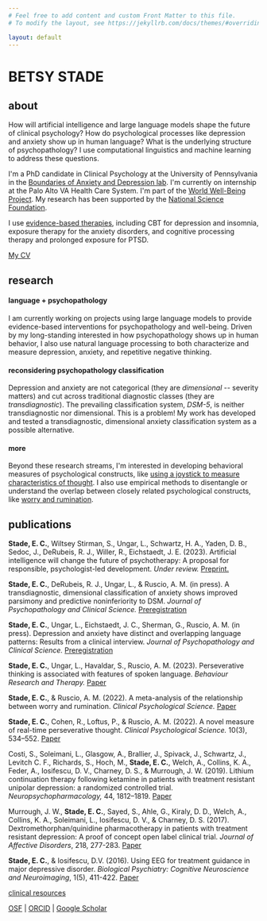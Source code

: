 ```yaml
---
# Feel free to add content and custom Front Matter to this file.
# To modify the layout, see https://jekyllrb.com/docs/themes/#overriding-theme-defaults

layout: default
---
```


# BETSY STADE

## about

How will artificial intelligence and large language models shape the future of clinical psychology? How do psychological processes like depression and anxiety show up in human language? What is the underlying structure of psychopathology? I use computational linguistics and machine learning to address these questions. 

I'm a PhD candidate in Clinical Psychology at the University of Pennsylvania in the [Boundaries of Anxiety and Depression lab](https://web.sas.upenn.edu/ruscio-lab/). I'm currently on internship at the Palo Alto VA Health Care System. I'm part of the [World Well-Being Project](https://wwbp.org/about.html). My research has been supported by the [National Science Foundation](https://www.nsfgrfp.org/).

I use [evidence-based therapies](https://div12.org/treatments/), including CBT for depression and insomnia, exposure therapy for the anxiety disorders, and cognitive processing therapy and prolonged exposure for PTSD. 

<a href="assets/EStade_CV.pdf" target="_blank">My CV</a>



## research

#### language + psychopathology
I am currently working on projects using large language models to provide evidence-based interventions for psychopathology and well-being. Driven by my long-standing interested in how psychopathology shows up in human behavior, I also use natural language processing to both characterize and measure depression, anxiety, and repetitive negative thinking. 

#### reconsidering psychopathology classification 
Depression and anxiety are not categorical (they are *dimensional* -- severity matters) and cut across traditional diagnostic classes (they are *transdiagnostic*). The prevailing classification system, *DSM-5*, is neither transdiagnostic nor dimensional. This is a problem! My work has developed and tested a transdiagnostic, dimensional anxiety classification system as a possible alternative. 

#### more
Beyond these research streams, I'm interested in developing behavioral measures of psychological constructs, like [using a joystick to measure characteristics of thought](https://doi.org/10.1177/21677026211038017). I also use empirical methods to disentangle or understand the overlap between closely related psychological constructs, like [worry and rumination](https://doi.org/10.1177/21677026221131309). 


## publications

**Stade, E. C.**, Wiltsey Stirman, S., Ungar, L., Schwartz, H. A., Yaden, D. B., Sedoc, J., DeRubeis, R. J., Willer, R., Eichstaedt, J. E. (2023). Artificial intelligence will change the future of psychotherapy: A proposal for responsible, psychologist-led development. *Under review.* [Preprint.](https://psyarxiv.com/cuzvr)

**Stade, E. C.**, DeRubeis, R. J., Ungar, L., & Ruscio, A. M. (in press). A transdiagnostic, dimensional classification of anxiety shows improved parsimony and predictive noninferiority to DSM. *Journal of Psychopathology and Clinical Science.* [Preregistration](https://osf.io/ybst6)

**Stade, E. C.**, Ungar, L., Eichstaedt, J. C., Sherman, G., Ruscio, A. M. (in press). Depression and anxiety have distinct and overlapping language patterns: Results from a clinical interview. *Journal of Psychopathology and Clinical Science.* [Preregistration](https://osf.io/da2q8)

**Stade, E. C.**, Ungar, L., Havaldar, S., Ruscio, A. M. (2023). Perseverative thinking is associated with features of spoken language. *Behaviour Research and Therapy.* [Paper](https://doi.org/10.1016/j.brat.2023.104307)

**Stade, E. C.**, & Ruscio, A. M. (2022). A meta-analysis of the relationship between worry and
rumination. *Clinical Psychological Science.* [Paper](https://doi.org/10.1177/21677026221131309)

**Stade, E. C.**, Cohen, R., Loftus, P., & Ruscio, A. M. (2022). A novel measure of real-time
perseverative thought. *Clinical Psychological Science.* 10(3), 534–552. [Paper](https://doi.org/10.1177/21677026211038017)

Costi, S., Soleimani, L., Glasgow, A., Brallier, J., Spivack, J., Schwartz, J., Levitch C. F., Richards, S., Hoch, M., **Stade, E. C.**, Welch, A., Collins, K. A., Feder, A., Iosifescu, D. V., Charney, D. S., & Murrough, J. W. (2019). Lithium continuation therapy following ketamine in patients
with treatment resistant unipolar depression: a randomized controlled trial.
*Neuropsychopharmacology,* 44, 1812–1819. [Paper](https://doi.org/10.1038/s41386-019-0365-0)

Murrough, J. W., **Stade, E. C.**, Sayed, S., Ahle, G., Kiraly, D. D., Welch, A., Collins, K. A.,
Soleimani, L., Iosifescu, D. V., & Charney, D. S. (2017). Dextromethorphan/quinidine
pharmacotherapy in patients with treatment resistant depression: A proof of concept open
label clinical trial. *Journal of Affective Disorders*, 218, 277-283. [Paper](
https://doi.org/10.1016/j.jad.2017.04.072)

**Stade, E. C.**, & Iosifescu, D.V. (2016). Using EEG for treatment guidance in major depressive
disorder. *Biological Psychiatry: Cognitive Neuroscience and Neuroimaging*, 1(5), 411-422. [Paper](
https://doi.org/10.1016/j.bpsc.2016.06.002)


[clinical resources](resources)


[OSF](https://osf.io/h3d4g/) | 
[ORCID](https://orcid.org/0000-0001-6409-848X) |
[Google Scholar](https://scholar.google.com/citations?user=QOfZXaIAAAAJ&hl=en&authuser=2)


<!---
[here's a link to open a file](assets/biscuit.png)


I'll do postdoctoral fellowship at Stanford University jointly in the [Computational Psychology and Well-Being](https://cpwb.stanford.edu/) and [Fidelity, Adaptation, Sustainability, and Training](https://med.stanford.edu/fastlab.html) labs. 

-->



